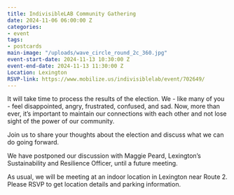 ```yaml
---
title: IndivisibleLAB Community Gathering
date: 2024-11-06 06:00:00 Z
categories:
- event
tags:
- postcards
main-image: "/uploads/wave_circle_round_2c_360.jpg"
event-start-date: 2024-11-13 10:30:00 Z
event-end-date: 2024-11-13 11:30:00 Z
Location: Lexington
RSVP-link: https://www.mobilize.us/indivisiblelab/event/702649/
---
```


It will take time to process the results of the election. We - like many of you - feel disappointed, angry, frustrated, confused, and sad. Now, more than ever, it’s important to maintain our connections with each other and not lose sight of the power of our community. 

Join us to share your thoughts about the election and discuss what we can do going forward.

We have postponed our discussion with Maggie Peard, Lexington’s Sustainability and Resilience Officer, until a future meeting.

As usual, we will be meeting at an indoor location in Lexington near Route 2. Please RSVP to get location details and parking information.